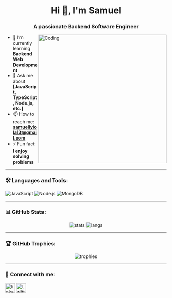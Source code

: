 <h1 align="center">Hi 👋, I'm Samuel</h1>
<h3 align="center">A passionate Backend Software Engineer</h3>

<img align="right" alt="Coding" width="400" src="https://cdn.dribbble.com/users/116207.../programmer.gif">


- 🌱 I’m currently learning **Backend Web Development**
- 💬 Ask me about **[JavaScript, TypeScript, Node.js, etc.]**
- 📫 How to reach me: **samueliyiola13@gmail.com**
- ⚡ Fun fact: **I enjoy solving problems**

---

### 🛠️ Languages and Tools:
![JavaScript](https://img.shields.io/badge/-JavaScript-black?style=flat-square&logo=javascript)
![Node.js](https://img.shields.io/badge/-Node.js-339933?style=flat-square&logo=node.js)
![MongoDB](https://img.shields.io/badge/-MongoDB-47A248?style=flat-square&logo=mongodb)
<!-- Add more as needed -->

---

### 📊 GitHub Stats:
<p align="center">
  <img src="https://github-readme-stats.vercel.app/api?username=Samueliyiola&show_icons=true&theme=radical" alt="stats"/>
  <img src="https://github-readme-stats.vercel.app/api/top-langs/?username=Samueliyiola&layout=compact&theme=radical" alt="langs"/>
</p>

---

### 🏆 GitHub Trophies:
<p align="center">
  <img src="https://github-profile-trophy.vercel.app/?username=Samueliyiola&theme=radical" alt="trophies"/>
</p>

---

### 🔗 Connect with me:
<p align="left">
<a href="www.linkedin.com/in/samueliyiola123" target="blank"><img align="center" src="https://cdn-icons-png.flaticon.com/512/174/174857.png" alt="linkedin" height="30" width="30" /></a>
<a href="https://twitter.com/samiyiola" target="blank"><img align="center" src="https://cdn-icons-png.flaticon.com/512/733/733579.png" alt="twitter" height="30" width="30" /></a>
</p>

